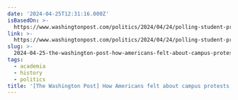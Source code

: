 ```yaml
---
date: '2024-04-25T12:31:16.000Z'
isBasedOn: >-
  https://www.washingtonpost.com/politics/2024/04/24/polling-student-protests-vietnam
link: >-
  https://www.washingtonpost.com/politics/2024/04/24/polling-student-protests-vietnam
slug: >-
  2024-04-25-the-washington-post-how-americans-felt-about-campus-protests-against-the
tags:
  - academia
  - history
  - politics
title: '[The Washington Post] How Americans felt about campus protests against the '
---
```


